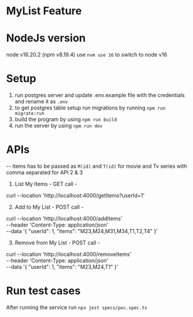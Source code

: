 # MyList Feature

# NodeJs version
node v16.20.2 (npm v8.19.4)
use `nvm use 16` to switch to node v16

# Setup
1) run postgres server and update .env.example file with the credentials and rename it as `.env`
2) to get postgres table setup run migrations by running `npm run migrate:run`
3) build the program by using `npm run build`
4) run the server by using `npm run dev`

# APIs
-- items has to be passed as `M(id)` and `T(id)` for movie and Tv series with comma separated for API 2 & 3

1) List My Items - GET call -

curl --location 'http://localhost:4000/getItems?userId=1' 

2) Add to My List - POST call - 

curl --location 'http://localhost:4000/addItems' \
--header 'Content-Type: application/json' \
--data '{
    "userId": 1,
    "items": "M23,M24,M31,M34,T1,T2,T4"
}'


3) Remove from My List - POST call - 

curl --location 'http://localhost:4000/removeItems' \
--header 'Content-Type: application/json' \
--data '{
    "userId": 1,
    "items": "M23,M24,T1"
}'

# Run test cases
After running the service run `npx jest specs/poc.spec.ts`